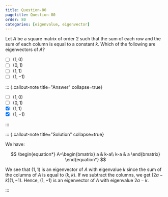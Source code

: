 ```yaml
---
title: Question-80
pagetitle: Question-80
order: 80
categories: [eigenvalue, eigenvector]
---
```


Let $\displaystyle A$ be a square matrix of order $2$ such that the sum of each row and the sum of each column is equal to a constant $\displaystyle k$. Which of the following are eigenvectors of $\displaystyle A$?

- [ ] $\displaystyle ( 1,0)$
- [ ] $\displaystyle ( 0,1)$
- [ ] $\displaystyle ( 1,1)$
- [ ] $\displaystyle ( 1,-1)$

::: {.callout-note title="Answer" collapse=true}

- [ ] $\displaystyle ( 1,0)$
- [ ] $\displaystyle ( 0,1)$
- [x] $\displaystyle ( 1,1)$
- [x] $\displaystyle ( 1,-1)$

:::

::: {.callout-note title="Solution" collapse=true}

We have:

$$
\begin{equation*}
A=\begin{bmatrix}
a & k-a\\
k-a & a
\end{bmatrix}
\end{equation*}
$$

We see that $\displaystyle ( 1,1)$ is an eigenvector of $\displaystyle A$ with eigenvalue $\displaystyle k$ since the sum of the columns of $\displaystyle A$ is equal to $\displaystyle ( k,k)$. If we subtract the columns, we get $\displaystyle ( 2a-k)( 1,-1)$. Hence, $\displaystyle ( 1,-1)$ is an eigenvector of $\displaystyle A$ with eigenvalue $\displaystyle 2a-k$.

:::
